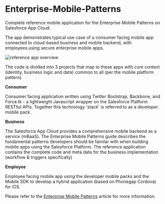 Enterprise-Mobile-Patterns
==========================

Complete reference mobile application for the Enterprise Mobile Patterns on Salesforce App Cloud. 

The app demonstrates typical use case of a consumer facing mobile app connected to cloud-based business and mobile backend, with employees.using secure enterprise mobile apps.

![reference app overview](https://github.com/quintonwall/Enterprise-Mobile-Patterns/blob/master/overview.png?raw=true)

The code is divided into 3 projects that map to these apps with core context (identity, business logic and data) common to all (per the mobile platform pattern)

**Consumer**

Consumer facing application written using Twitter Bootstrap, Backbone, and Force.tk - a lightweight Javascript wrapper on the Salesforce Platform RESTful APIs. Together this technology 'stack' is referred to as a developer mobile pack. 

**Business**

The Salesforce App Cloud provides a comprehensive mobile backend as a service (mBaaS). The Enterprise Mobile Patterns guide describes the fundamental patterns developers should be familar with when building mobile apps using the Salesforce Platform. The reference application contains the complete code and meta data for the business implementation (workflow & triggers specifically)

**Employee**

Employee facing mobile app using the developer mobile packs and the Mobile SDK to develop a hybrid application (based on Phonegap Cordova) for iOS. 


Please refer to the [Enterprise Mobile Patterns](http://wiki.developerforce.com/page/EnterpriseMobilePatterns) article for more information.
